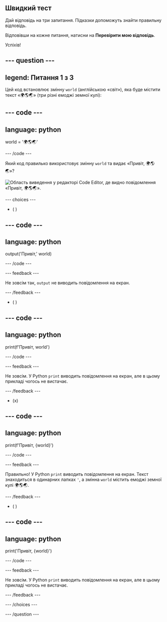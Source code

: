 ## Швидкий тест

Дай відповідь на три запитання. Підказки допоможуть знайти правильну відповідь.

Відповівши на кожне питання, натисни на **Перевірити мою відповідь**.

Успіхів!

--- question ---
---
legend: Питання 1 з 3
---

Цей код встановлює змінну `world` (англійською «світ»), яка буде містити текст «🌍🌎🌏» (три різні емоджі земної кулі):

--- code ---
---
language: python
---

world = '🌍🌎🌏'

--- /code ---

Який код правилько використовує змінну `world` та видає «Привіт, 🌍🌎🌏»?

![Область виведення у редакторі Code Editor, де видно повідомлення «Привіт, 🌍🌎🌏».](images/quiz1.png)

--- choices ---

- ( )

--- code ---
---
language: python
---

output('Привіт,' world)

--- /code ---

 --- feedback ---

 Не зовсім так, `output` не виводить повідомлення на екран.

 --- /feedback ---


- ( )

--- code ---
---
language: python
---

print(f'Привіт, world')

--- /code ---

 --- feedback ---

 Не зовсім. У Python `print` виводить повідомлення на екран, але в цьому прикладі чогось не вистачає.

 --- /feedback ---

- (x)

--- code ---
---
language: python
---

print(f'Привіт, {world}')

--- /code ---

 --- feedback ---

 Правильно! У Python `print` виводить повідомлення на екран. Текст знаходиться в одинарних лапках `'`, а змінна `world` містить емоджі земної кулі 🌍🌎🌏.

 --- /feedback ---

- ( )

--- code ---
---
language: python
---

print('Привіт, {world}')

--- /code ---

 --- feedback ---

  Не зовсім. У Python `print` виводить повідомлення на екран, але в цьому прикладі чогось не вистачає.

 --- /feedback ---

--- /choices ---

--- /question ---
